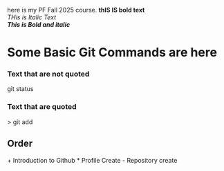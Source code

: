 
here is my PF Fall 2025 course.
**thIS IS bold text**\
*THis is Italic Text*\
***This is Bold and italic***
<h1>Some Basic Git Commands are here</h1>
<h3>Text that are not quoted</h3>
git status
<h3>Text that are quoted</h3>
> git add
<h2>Order</h2>
+ Introduction to Github
* Profile Create
- Repository create

